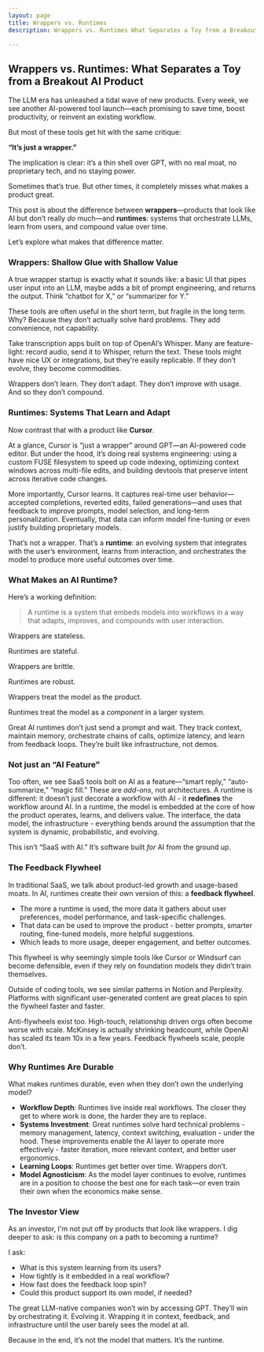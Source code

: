 ```yaml
---
layout: page
title: Wrappers vs. Runtimes
description: Wrappers vs. Runtimes What Separates a Toy from a Breakout AI Product

---
```

<!-- <div align="center"><img src="/assets/media/investment_philosophy/illustration.jpeg" width="300" height="200" alt="Illustration" class="center"></div> -->

## **Wrappers vs. Runtimes: What Separates a Toy from a Breakout AI Product**

The LLM era has unleashed a tidal wave of new products. Every week, we see another AI-powered tool launch—each promising to save time, boost productivity, or reinvent an existing workflow.

But most of these tools get hit with the same critique:

**“It’s just a wrapper.”**

The implication is clear: it’s a thin shell over GPT, with no real moat, no proprietary tech, and no staying power.

Sometimes that’s true. But other times, it completely misses what makes a product great.

This post is about the difference between **wrappers**—products that look like AI but don’t really *do* much—and **runtimes**: systems that orchestrate LLMs, learn from users, and compound value over time.

Let’s explore what makes that difference matter.

### **Wrappers: Shallow Glue with Shallow Value**

A true wrapper startup is exactly what it sounds like: a basic UI that pipes user input into an LLM, maybe adds a bit of prompt engineering, and returns the output. Think “chatbot for X,” or “summarizer for Y.”

These tools are often useful in the short term, but fragile in the long term. Why? Because they don’t actually solve hard problems. They add convenience, not capability.

Take transcription apps built on top of OpenAI’s Whisper. Many are feature-light: record audio, send it to Whisper, return the text. These tools might have nice UX or integrations, but they’re easily replicable. If they don’t evolve, they become commodities.

Wrappers don’t learn. They don’t adapt. They don’t improve with usage. And so they don’t compound.

### **Runtimes: Systems That Learn and Adapt**

Now contrast that with a product like **Cursor**.

At a glance, Cursor is “just a wrapper” around GPT—an AI-powered code editor. But under the hood, it’s doing real systems engineering: using a custom FUSE filesystem to speed up code indexing, optimizing context windows across multi-file edits, and building devtools that preserve intent across iterative code changes.

More importantly, Cursor learns. It captures real-time user behavior—accepted completions, reverted edits, failed generations—and uses that feedback to improve prompts, model selection, and long-term personalization. Eventually, that data can inform model fine-tuning or even justify building proprietary models.

That’s not a wrapper. That’s a **runtime**: an evolving system that integrates with the user’s environment, learns from interaction, and orchestrates the model to produce more useful outcomes over time.

### **What Makes an AI Runtime?**

Here’s a working definition:

> A runtime is a system that embeds models into workflows in a way that adapts, improves, and compounds with user interaction.
> 

Wrappers are stateless.

Runtimes are stateful.

Wrappers are brittle.

Runtimes are robust.

Wrappers treat the model as the product.

Runtimes treat the model as a *component* in a larger system.

Great AI runtimes don’t just send a prompt and wait. They track context, maintain memory, orchestrate chains of calls, optimize latency, and learn from feedback loops. They’re built like infrastructure, not demos.

### Not just an “AI Feature”

Too often, we see SaaS tools bolt on AI as a feature—“smart reply,” “auto-summarize,” “magic fill.” These are *add-ons*, not architectures. A runtime is different: it doesn’t just decorate a workflow with AI - it **redefines** the workflow around AI. In a runtime, the model is embedded at the core of how the product operates, learns, and delivers value. The interface, the data model, the infrastructure - everything bends around the assumption that the system is dynamic, probabilistic, and evolving.

This isn’t “SaaS with AI.” It’s software built *for* AI from the ground up.

### **The Feedback Flywheel**

In traditional SaaS, we talk about product-led growth and usage-based moats. In AI, runtimes create their own version of this: a **feedback flywheel**.

- The more a runtime is used, the more data it gathers about user preferences, model performance, and task-specific challenges.
- That data can be used to improve the product - better prompts, smarter routing, fine-tuned models, more helpful suggestions.
- Which leads to more usage, deeper engagement, and better outcomes.

This flywheel is why seemingly simple tools like Cursor or Windsurf can become defensible, even if they rely on foundation models they didn’t train themselves.

Outside of coding tools, we see similar patterns in Notion and Perplexity. Platforms with significant user-generated content are great places to spin the flywheel faster and faster.

Anti-flywheels exist too. High-touch, relationship driven orgs often become worse with scale. McKinsey is actually shrinking headcount, while OpenAI has scaled its team 10x in a few years. Feedback flywheels scale, people don’t.

### **Why Runtimes Are Durable**

What makes runtimes durable, even when they don’t own the underlying model?

- **Workflow Depth**: Runtimes live inside real workflows. The closer they get to where work is done, the harder they are to replace.
- **Systems Investment**: Great runtimes solve hard technical problems - memory management, latency, context switching, evaluation - under the hood. These improvements enable the AI layer to operate more effectively - faster iteration, more relevant context, and better user ergonomics.
- **Learning Loops**: Runtimes get better over time. Wrappers don’t.
- **Model Agnosticism**: As the model layer continues to evolve, runtimes are in a position to choose the best one for each task—or even train their own when the economics make sense.

### **The Investor View**

As an investor, I'm not put off by products that *look* like wrappers. I dig deeper to ask: is this company on a path to becoming a runtime?

I ask:

- What is this system learning from its users?
- How tightly is it embedded in a real workflow?
- How fast does the feedback loop spin?
- Could this product support its own model, if needed?

The great LLM-native companies won’t win by accessing GPT. They’ll win by orchestrating it. Evolving it. Wrapping it in context, feedback, and infrastructure until the user barely sees the model at all.

Because in the end, it’s not the model that matters. It’s the runtime.
